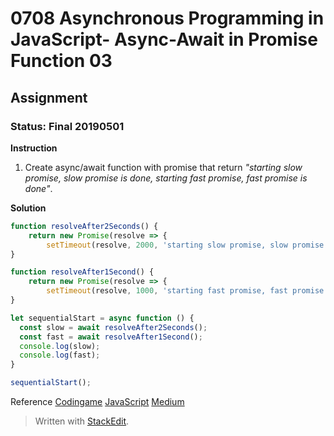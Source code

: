 # 0708 Asynchronous Programming in JavaScript- Async-Await in Promise Function 03
## Assignment
### Status: Final 20190501

**Instruction**
 1. Create async/await function with promise that return *"starting slow promise, slow promise is done, starting fast promise, fast promise is done"*.

**Solution**
```JavaScript
function resolveAfter2Seconds() {
	return new Promise(resolve => {
		setTimeout(resolve, 2000, 'starting slow promise, slow promise is done')});
}

function resolveAfter1Second() {
	return new Promise(resolve => {
		setTimeout(resolve, 1000, 'starting fast promise, fast promise is done')});
}

let sequentialStart = async function () {
  const slow = await resolveAfter2Seconds();
  const fast = await resolveAfter1Second();
  console.log(slow);
  console.log(fast);
}

sequentialStart();
```

Reference
[Codingame](https://www.codingame.com/playgrounds/347/javascript-promises-mastering-the-asynchronous/your-first-code-with-promises)
[JavaScript](https://javascript.info/async-await)
[Medium](https://medium.com/front-end-weekly/callbacks-promises-and-async-await-ad4756e01d90)

> Written with [StackEdit](https://stackedit.io/).